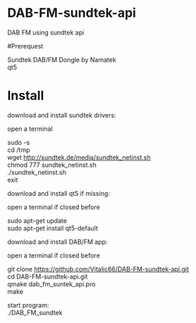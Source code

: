 # DAB-FM-sundtek-api
DAB FM using sundtek api  

#Prerequest  

Sundtek DAB/FM Dongle by Namatek  
qt5  

# Install  

download and install sundtek drivers:  

open a terminal  

sudo -s  
cd /tmp  
wget http://sundtek.de/media/sundtek_netinst.sh  
chmod 777 sundtek_netinst.sh  
./sundtek_netinst.sh  
exit  


download and install qt5 if missing:  

open a terminal if closed before  

sudo apt-get update  
sudo apt-get install qt5-default  

download and install DAB/FM app:  

open a terminal if closed before  

git clone https://github.com/Vitalic66/DAB-FM-sundtek-api.git  
cd DAB-FM-sundtek-api.git  
qmake dab_fm_suntek_api.pro  
make

start program:  
./DAB_FM_sundtek  

